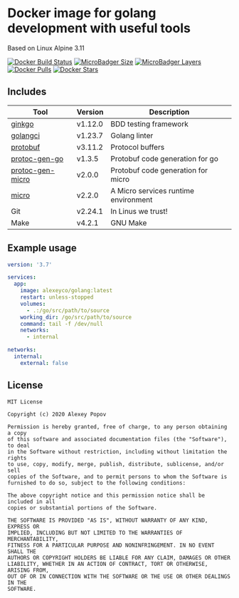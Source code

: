 # Docker image for golang development with useful tools
Based on Linux Alpine 3.11

[![Docker Build Status](https://img.shields.io/docker/cloud/build/alexeyco/golang)](https://hub.docker.com/r/alexeyco/golang)
[![MicroBadger Size](https://img.shields.io/microbadger/image-size/alexeyco/golang)](https://hub.docker.com/r/alexeyco/golang)
[![MicroBadger Layers](https://img.shields.io/microbadger/layers/alexeyco/golang)](https://hub.docker.com/r/alexeyco/golang)
[![Docker Pulls](https://img.shields.io/docker/pulls/alexeyco/golang)](https://hub.docker.com/r/alexeyco/golang)
[![Docker Stars](https://img.shields.io/docker/stars/alexeyco/golang)](https://hub.docker.com/r/alexeyco/golang)

## Includes
| Tool                                                          | Version | Description                          |
|---------------------------------------------------------------|---------|--------------------------------------|
| [ginkgo](https://github.com/onsi/ginkgo)                      | v1.12.0 | BDD testing framework                |
| [golangci](https://github.com/golangci/golangci-lint)         | v1.23.7 | Golang linter                        |
| [protobuf](https://github.com/protocolbuffers/protobuf)       | v3.11.2 | Protocol buffers                     |
| [protoc-gen-go](https://github.com/golang/protobuf)           | v1.3.5  | Protobuf code generation for go      |
| [protoc-gen-micro](https://github.com/micro/protoc-gen-micro) | v2.0.0  | Protobuf code generation for micro   |
| [micro](https://github.com/micro/micro)                       | v2.2.0  | A Micro services runtime environment |
| Git                                                           | v2.24.1 | In Linus we trust!                   |
| Make                                                          | v4.2.1  | GNU Make                             |

## Example usage
```yaml
version: '3.7'

services:
  app:
    image: alexeyco/golang:latest
    restart: unless-stopped
    volumes:
      - .:/go/src/path/to/source
    working_dir: /go/src/path/to/source
    command: tail -f /dev/null
    networks:
      - internal

networks:
  internal:
    external: false
```

## License

```
MIT License

Copyright (c) 2020 Alexey Popov

Permission is hereby granted, free of charge, to any person obtaining a copy
of this software and associated documentation files (the "Software"), to deal
in the Software without restriction, including without limitation the rights
to use, copy, modify, merge, publish, distribute, sublicense, and/or sell
copies of the Software, and to permit persons to whom the Software is
furnished to do so, subject to the following conditions:

The above copyright notice and this permission notice shall be included in all
copies or substantial portions of the Software.

THE SOFTWARE IS PROVIDED "AS IS", WITHOUT WARRANTY OF ANY KIND, EXPRESS OR
IMPLIED, INCLUDING BUT NOT LIMITED TO THE WARRANTIES OF MERCHANTABILITY,
FITNESS FOR A PARTICULAR PURPOSE AND NONINFRINGEMENT. IN NO EVENT SHALL THE
AUTHORS OR COPYRIGHT HOLDERS BE LIABLE FOR ANY CLAIM, DAMAGES OR OTHER
LIABILITY, WHETHER IN AN ACTION OF CONTRACT, TORT OR OTHERWISE, ARISING FROM,
OUT OF OR IN CONNECTION WITH THE SOFTWARE OR THE USE OR OTHER DEALINGS IN THE
SOFTWARE.
```
